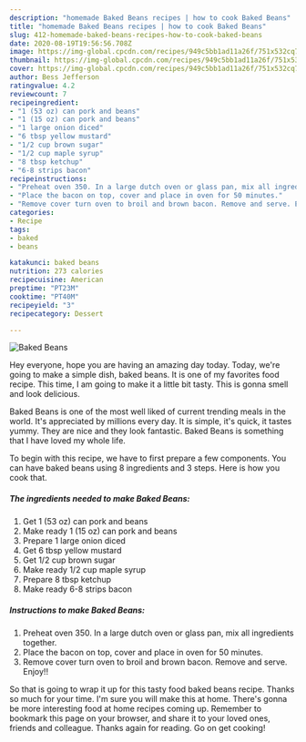 ```yaml
---
description: "homemade Baked Beans recipes | how to cook Baked Beans"
title: "homemade Baked Beans recipes | how to cook Baked Beans"
slug: 412-homemade-baked-beans-recipes-how-to-cook-baked-beans
date: 2020-08-19T19:56:56.708Z
image: https://img-global.cpcdn.com/recipes/949c5bb1ad11a26f/751x532cq70/baked-beans-recipe-main-photo.jpg
thumbnail: https://img-global.cpcdn.com/recipes/949c5bb1ad11a26f/751x532cq70/baked-beans-recipe-main-photo.jpg
cover: https://img-global.cpcdn.com/recipes/949c5bb1ad11a26f/751x532cq70/baked-beans-recipe-main-photo.jpg
author: Bess Jefferson
ratingvalue: 4.2
reviewcount: 7
recipeingredient:
- "1 (53 oz) can pork and beans"
- "1 (15 oz) can pork and beans"
- "1 large onion diced"
- "6 tbsp yellow mustard"
- "1/2 cup brown sugar"
- "1/2 cup maple syrup"
- "8 tbsp ketchup"
- "6-8 strips bacon"
recipeinstructions:
- "Preheat oven 350. In a large dutch oven or glass pan, mix all ingredients together."
- "Place the bacon on top, cover and place in oven for 50 minutes."
- "Remove cover turn oven to broil and brown bacon. Remove and serve. Enjoy!!"
categories:
- Recipe
tags:
- baked
- beans

katakunci: baked beans 
nutrition: 273 calories
recipecuisine: American
preptime: "PT23M"
cooktime: "PT40M"
recipeyield: "3"
recipecategory: Dessert

---
```



![Baked Beans](https://img-global.cpcdn.com/recipes/949c5bb1ad11a26f/751x532cq70/baked-beans-recipe-main-photo.jpg)

Hey everyone, hope you are having an amazing day today. Today, we're going to make a simple dish, baked beans. It is one of my favorites food recipe. This time, I am going to make it a little bit tasty. This is gonna smell and look delicious.

Baked Beans is one of the most well liked of current trending meals in the world. It's appreciated by millions every day. It is simple, it's quick, it tastes yummy. They are nice and they look fantastic. Baked Beans is something that I have loved my whole life.




To begin with this recipe, we have to first prepare a few components. You can have baked beans using 8 ingredients and 3 steps. Here is how you cook that.

<!--inarticleads1-->

##### The ingredients needed to make Baked Beans:

1. Get 1 (53 oz) can pork and beans
1. Make ready 1 (15 oz) can pork and beans
1. Prepare 1 large onion diced
1. Get 6 tbsp yellow mustard
1. Get 1/2 cup brown sugar
1. Make ready 1/2 cup maple syrup
1. Prepare 8 tbsp ketchup
1. Make ready 6-8 strips bacon




<!--inarticleads2-->

##### Instructions to make Baked Beans:

1. Preheat oven 350. In a large dutch oven or glass pan, mix all ingredients together.
1. Place the bacon on top, cover and place in oven for 50 minutes.
1. Remove cover turn oven to broil and brown bacon. Remove and serve. Enjoy!!




So that is going to wrap it up for this tasty food baked beans recipe. Thanks so much for your time. I'm sure you will make this at home. There's gonna be more interesting food at home recipes coming up. Remember to bookmark this page on your browser, and share it to your loved ones, friends and colleague. Thanks again for reading. Go on get cooking!
